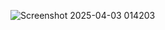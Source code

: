 ![Screenshot 2025-04-03 014203](https://github.com/user-attachments/assets/774be00f-081a-4c43-9799-369a88fc1fe6)

